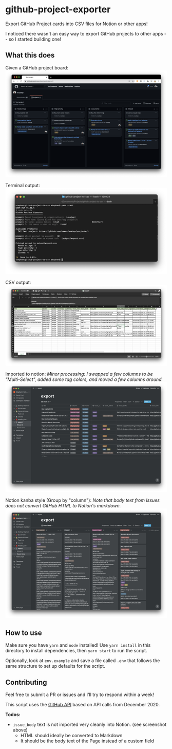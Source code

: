 # github-project-exporter

Export GitHub Project cards into CSV files for Notion or other apps!

I noticed there wasn't an easy way to export GitHub projects to other apps -- so I started building one!

## What this does

Given a GitHub project board:
![GitHub project board](photos/github-project.png)

Terminal output:
![Terminal output](photos/terminal-output.png)

CSV output:
![CSV output](photos/csv-excel-output.png)

Imported to notion:
_Minor processing: I swapped a few columns to be "Multi-Select", added some tag colors, and moved a few columns around._
![Imported to notion](photos/notion-import-list.png)

Notion kanba style (Group by "column"):
_Note that body text from Issues does not convert GitHub HTML to Notion's markdown._
![Notion as kanba board](photos/notion-import-kanba.png)

## How to use

Make sure you have `yarn` and `node` installed! Use `yarn install` in this directory to install dependencies, then `yarn start` to run the script.

Optionally, look at `env.example` and save a file called `.env` that follows the same structure to set up defaults for the script.

## Contributing

Feel free to submit a PR or issues and I'll try to respond within a week!

This script uses the [GitHub API](https://docs.github.com/en/free-pro-team@latest/rest/reference/projects) based on API calls from December 2020.

**Todos:**

- `issue_body` text is not imported very cleanly into Notion. (see screenshot above)
  - HTML should ideally be converted to Markdown
  - It should be the body text of the Page instead of a custom field
